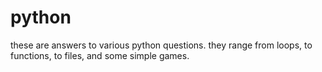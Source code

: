 # python
these are answers to various python questions.
they range from loops, to functions, to files, and some simple games.
